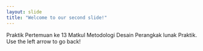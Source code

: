 ```yaml
---
layout: slide
title: "Welcome to our second slide!"
---
```

Praktik Pertemuan ke 13 
Matkul Metodologi Desain Perangkak lunak Praktik.
Use the left arrow to go back!
